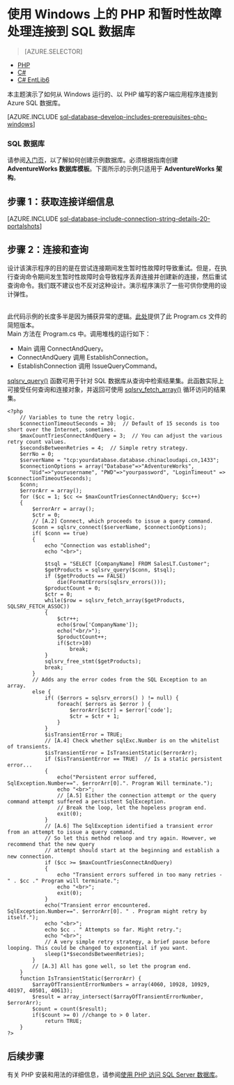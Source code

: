 <properties
	pageTitle="用于连接到 SQL 数据库的 PHP 重试逻辑 | Windows Azure"
	description="演示一个示例 PHP 程序，该程序可以通过暂时性故障处理从 Windows 客户端连接到 Azure SQL 数据库，并与客户端所需的软件组件建立链接。"
	services="sql-database"
	documentationCenter=""
	authors="meet-bhagdev"
	manager="jeffreyg"
	editor=""/>


<tags
	ms.service="sql-database"
	ms.date="12/17/2015"
        wacn.date="01/15/2016"/>


# 使用 Windows 上的 PHP 和暂时性故障处理连接到 SQL 数据库


> [AZURE.SELECTOR]
- [PHP](/documentation/articles/sql-database-develop-php-retry-windows)
- [C#](/documentation/articles/sql-database-develop-csharp-retry-windows)
- [C# EntLib6](/documentation/articles/sql-database-develop-entlib-csharp-retry-windows)


本主题演示了如何从 Windows 运行的、以 PHP 编写的客户端应用程序连接到 Azure SQL 数据库。


[AZURE.INCLUDE [sql-database-develop-includes-prerequisites-php-windows](../includes/sql-database-develop-includes-prerequisites-php-windows.md)]

### SQL 数据库

请参阅[入门页](/documentation/articles/sql-database-get-started)，以了解如何创建示例数据库。必须根据指南创建 **AdventureWorks 数据库模板**。下面所示的示例只适用于 **AdventureWorks 架构**。


## 步骤 1：获取连接详细信息

[AZURE.INCLUDE [sql-database-include-connection-string-details-20-portalshots](../includes/sql-database-include-connection-string-details-20-portalshots.md)]

## 步骤 2：连接和查询

设计该演示程序的目的是在尝试连接期间发生暂时性故障时导致重试。但是，在执行查询命令期间发生暂时性故障时会导致程序丢弃连接并创建新的连接，然后重试查询命令。我们既不建议也不反对这种设计。演示程序演示了一些可供你使用的设计弹性。

<br>此代码示例的长度多半是因为捕获异常的逻辑。[此处](/documentation/articles/sql-database-develop-php-simple-windows)提供了此 Program.cs 文件的简短版本。
<br>Main 方法在 Program.cs 中。调用堆栈的运行如下：
* Main 调用 ConnectAndQuery。
* ConnectAndQuery 调用 EstablishConnection。
* EstablishConnection 调用 IssueQueryCommand。

[sqlsrv\_query()](http://php.net/manual/zh/function.sqlsrv-query.php) 函数可用于针对 SQL 数据库从查询中检索结果集。此函数实际上可接受任何查询和连接对象，并返回可使用 [sqlsrv\_fetch\_array()](http://php.net/manual/zh/function.sqlsrv-fetch-array.php) 循环访问的结果集。

	<?php
		// Variables to tune the retry logic.  
		$connectionTimeoutSeconds = 30;  // Default of 15 seconds is too short over the Internet, sometimes.
		$maxCountTriesConnectAndQuery = 3;  // You can adjust the various retry count values.
		$secondsBetweenRetries = 4;  // Simple retry strategy.
		$errNo = 0;
		$serverName = "tcp:yourdatabase.database.chinacloudapi.cn,1433";
		$connectionOptions = array("Database"=>"AdventureWorks",
		   "Uid"=>"yourusername", "PWD"=>"yourpassword", "LoginTimeout" => $connectionTimeoutSeconds);
		$conn;
		$errorArr = array();
		for ($cc = 1; $cc <= $maxCountTriesConnectAndQuery; $cc++)
		{
		    $errorArr = array();
		    $ctr = 0;
		    // [A.2] Connect, which proceeds to issue a query command.
		    $conn = sqlsrv_connect($serverName, $connectionOptions);  
		    if( $conn == true)
		    {
		        echo "Connection was established";
		        echo "<br>";

		        $tsql = "SELECT [CompanyName] FROM SalesLT.Customer";
		        $getProducts = sqlsrv_query($conn, $tsql);
		        if ($getProducts == FALSE)
		            die(FormatErrors(sqlsrv_errors()));
		        $productCount = 0;
		        $ctr = 0;
		        while($row = sqlsrv_fetch_array($getProducts, SQLSRV_FETCH_ASSOC))
		        {   
		            $ctr++;
		            echo($row['CompanyName']);
		            echo("<br/>");
		            $productCount++;
		            if($ctr>10)
		                break;
		        }
		        sqlsrv_free_stmt($getProducts);
		        break;
		    }
		    // Adds any the error codes from the SQL Exception to an array.
		    else {  
		        if( ($errors = sqlsrv_errors() ) != null) {
		            foreach( $errors as $error ) {
		                $errorArr[$ctr] = $error['code'];
		                $ctr = $ctr + 1;
		            }
		        }
		        $isTransientError = TRUE;
		        // [A.4] Check whether sqlExc.Number is on the whitelist of transients.
		        $isTransientError = IsTransientStatic($errorArr);
		        if ($isTransientError == TRUE)  // Is a static persistent error...
		        {
		            echo("Persistent error suffered, SqlException.Number==". $errorArr[0].". Program Will terminate.");
		            echo "<br>";
		            // [A.5] Either the connection attempt or the query command attempt suffered a persistent SqlException.
		            // Break the loop, let the hopeless program end.
		            exit(0);
		        }
		        // [A.6] The SqlException identified a transient error from an attempt to issue a query command.
		        // So let this method reloop and try again. However, we recommend that the new query
		        // attempt should start at the beginning and establish a new connection.
		        if ($cc >= $maxCountTriesConnectAndQuery)
		        {
		            echo "Transient errors suffered in too many retries - " . $cc ." Program will terminate.";
		            echo "<br>";
		            exit(0);
		        }
		        echo("Transient error encountered.  SqlException.Number==". $errorArr[0]. " . Program might retry by itself.");  
		        echo "<br>";
		        echo $cc . " Attempts so far. Might retry.";
		        echo "<br>";
		        // A very simple retry strategy, a brief pause before looping. This could be changed to exponential if you want.
		        sleep(1*$secondsBetweenRetries);
		    }
		    // [A.3] All has gone well, so let the program end.
		}
		function IsTransientStatic($errorArr) {
		    $arrayOfTransientErrorNumbers = array(4060, 10928, 10929, 40197, 40501, 40613);
		    $result = array_intersect($arrayOfTransientErrorNumber, $errorArr);
		    $count = count($result);
		    if($count >= 0) //change to > 0 later.
		        return TRUE;
		}
	?>

## 后续步骤

有关 PHP 安装和用法的详细信息，请参阅[使用 PHP 访问 SQL Server 数据库](http://technet.microsoft.com/zh-cn/library/cc793139.aspx)。

<!---HONumber=Mooncake_0104_2016-->
